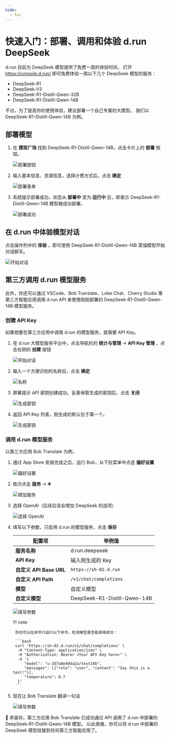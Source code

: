```yaml
---
hide:
  - toc
---
```


# 快速入门：部署、调用和体验 d.run DeepSeek

d.run 目前为 DeepSeek 模型提供了免费一周的体验时间，
打开 <https://console.d.run/> 即可免费体验一周以下几个 DeepSeek 模型的服务：

- DeepSeek-R1
- DeepSeek-V3
- DeepSeek-R1-Distill-Qwen-32B
- DeepSeek-R1-Distill-Qwen-14B

不过，为了提高你的使用体验，建议部署一个自己专属的大模型。
我们以 DeepSeek-R1-Distill-Qwen-14B 为例。

## 部署模型

1. 在 **模型广场** 找到 DeepSeek-R1-Distill-Qwen-14B，点击卡片上的 **部署** 按钮。

    ![部署按钮](./images/deep01.png)

1. 输入基本信息、资源信息，选择计费方式后，点击 **确定**

    ![部署表单](./images/deep02.png)

1. 系统提示部署成功，状态从 **部署中** 变为 **运行中** 后，即表示 DeepSeek-R1-Distill-Qwen-14B 模型被成功部署。

    ![部署成功](./images/deep03.png)

## 在 d.run 中体验模型对话

点击操作列中的 **体验** ，即可使用 DeepSeek-R1-Distill-Qwen-14B 蒸馏模型开始对话聊天。

![开始对话](./images/deep04.png)

## 第三方调用 d.run 模型服务

此外，你还可以通过 VSCode、Bob Translate、Lobe Chat、Cherry Studio 等第三方智能应用调用 d.run API
来使用刚刚部署的 DeepSeek-R1-Distill-Qwen-14B 模型服务。

### 创建 API Key

如果想要在第三方应用中调用 d.run 的模型服务，就需要 API Key。

1. 在 d.run 大模型服务平台中，点击导航栏的 **统计与管理** -> **API Key 管理** ，点击右侧的 **创建** 按钮

    ![开始对话](./images/deep05.png)

1. 输入一个方便识别的名称后，点击 **确定**

    ![名称](./images/deep06.png)

1. 屏幕提示 API 密钥创建成功，妥善保管生成的密钥后，点击 **关闭**

    ![生成密钥](./images/deep07.png)

1. 返回 API Key 列表，刚生成的默认位于第一个。

    ![生成密钥](./images/deep08.png)

### 调用 d.run 模型服务

以第三方应用 Bob Translate 为例，

1. 通过 App Store 安装完成之后，运行 Bob，从下拉菜单中点选 **偏好设置**

    ![偏好设置](./images/deep09.png)

1. 依次点击 **服务** -> **➕**

    ![增加服务](./images/deep10.png)

1. 选择 OpenAI（后续应该会增加 DeepSeek 的选项）

    ![选择 OpenAI](./images/deep11.png)

1. 填写以下参数，只启用 d.run 的模型服务，点击 **保存**

    | **配置项** | **举例值** |
    |-----------|----------- |
    | **服务名称** | d.run.deepseek |
    | **API Key** | 输入刚生成的 Key |
    | **自定义 API Base URL** | `https://sh-02.d.run` |
    | **自定义 API Path** | `/v1/chat/completions` |
    | **模型** | 自定义模型 |
    | **自定义模型** | DeepSeek-R1-Distill-Qwen-14B |

    ![填写参数](./images/deep12.png)

    !!! note

        你也可以在命令行运行以下命令，检测模型是否能调用成功：

        ```bash
        curl 'https://sh-02.d.run/v1/chat/completions' \
         -H "Content-Type: application/json" \
         -H "Authorization: Bearer <Your API Key here>" \
         -d '{
            "model": "u-3d7a8e49da2a/test14b",
            "messages": [{"role": "user", "content": "Say this is a test!"}],
            "temperature": 0.7
         }'
        ```

1. 现在让 Bob Translate 翻译一句话

    ![填写参数](./images/deep13.jpeg)

🎉 恭喜你，第三方应用 Bob Translate 已成功通过 API 调用了 d.run 中部署的 DeepSeek-R1-Distill-Qwen-14B 模型。
以此类推，你可以将 d.run 中部署的 DeepSeek 模型挂接到任何第三方智能应用了。
